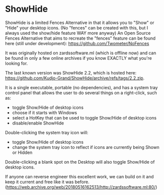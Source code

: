 # ShowHide
ShowHide is a limited Fences Alternative in that it allows you to "Show" or "Hide" your desktop icons. (No "fences" can be created with this, but I always used the show/hide feature WAY more anyway) An Open Source Fences Alternative that aims to recreate the "fences" feature can be found here (still under development): https://github.com/Twometer/NoFences

It was originally hosted on zardssoftware.ml (which is offline now) and can be found in only a few online archives if you know EXACTLY what you're looking for.

The last known version was ShowHide 2.2, which is hosted here: https://github.com/Kudjo-Grand/ShowHide/archive/refs/tags/2.2.zip. 

It is a single executable, portable (no dependencies), and has a system tray control panel that allows the user to do several things on a right-click, such as:
- toggle Show/Hide of desktop icons 
- choose if it starts with Windows
- select a HotKey that can be used to toggle Show/Hide of desktop icons
- disable/enable ShowHide

Double-clicking the system tray icon will:
- toggle Show/Hide of desktop icons 
- change the system tray icon to reflect if icons are currently being Shown or Hidden

Double-clicking a blank spot on the Desktop will also toggle Show/Hide of desktop icons.

If anyone can reverse engineer this excellent work, we can build on it and keep it current and free like it was before. (https://web.archive.org/web/20180516162513/http://zardssoftware.ml:80/)

